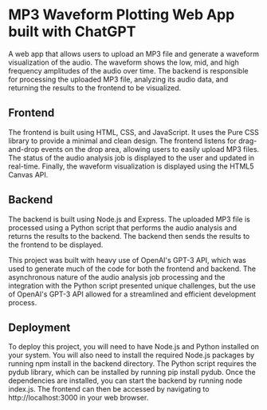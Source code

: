 # MP3 Waveform Plotting Web App built with ChatGPT
A web app that allows users to upload an MP3 file and generate a waveform visualization of the audio. The waveform shows the low, mid, and high frequency amplitudes of the audio over time. The backend is responsible for processing the uploaded MP3 file, analyzing its audio data, and returning the results to the frontend to be visualized.

## Frontend
The frontend is built using HTML, CSS, and JavaScript. It uses the Pure CSS library to provide a minimal and clean design. The frontend listens for drag-and-drop events on the drop area, allowing users to easily upload MP3 files. The status of the audio analysis job is displayed to the user and updated in real-time. Finally, the waveform visualization is displayed using the HTML5 Canvas API.

## Backend
The backend is built using Node.js and Express. The uploaded MP3 file is processed using a Python script that performs the audio analysis and returns the results to the backend. The backend then sends the results to the frontend to be displayed.

This project was built with heavy use of OpenAI's GPT-3 API, which was used to generate much of the code for both the frontend and backend. The asynchronous nature of the audio analysis job processing and the integration with the Python script presented unique challenges, but the use of OpenAI's GPT-3 API allowed for a streamlined and efficient development process.

## Deployment
To deploy this project, you will need to have Node.js and Python installed on your system. You will also need to install the required Node.js packages by running npm install in the backend directory. The Python script requires the pydub library, which can be installed by running pip install pydub. Once the dependencies are installed, you can start the backend by running node index.js. The frontend can then be accessed by navigating to http://localhost:3000 in your web browser.
